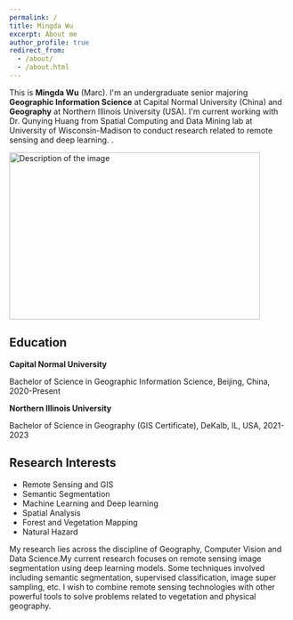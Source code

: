 ```yaml
---
permalink: /
title: Mingda Wu
excerpt: About me
author_profile: true
redirect_from:
  - /about/
  - /about.html
---
```


<div class="container">
  <div class="text-box">
    <p>This is <b>Mingda Wu</b> (Marc). I'm an undergraduate senior majoring <b>Geographic Information Science</b> at Capital Normal University (China) and <b>Geography</b> at Northern Illinois University (USA). I'm current working with Dr. Qunying Huang from Spatial Computing and Data Mining lab at University of Wisconsin-Madison to conduct research related to remote sensing and deep learning. .</p>
  </div>
  <div class="image">
    <img src="https://marcwu-929.github.io/images/head_photo.jpg" alt="Description of the image" width="450" height="300">
  </div>
</div>


## Education
 **Capital Normal University**

Bachelor of Science in Geographic Information Science, Beijing, China, 2020-Present

**Northern Illinois University**

Bachelor of Science in Geography (GIS Certificate), DeKalb, IL, USA, 2021-2023

## Research Interests
- Remote Sensing and GIS
- Semantic Segmentation
- Machine Learning and Deep learning
- Spatial Analysis
- Forest and Vegetation Mapping
- Natural Hazard

My research lies across the discipline of Geography, Computer Vision and Data Science.My current research focuses on remote sensing image segmentation using deep learning models. Some techniques involved including semantic segmentation, supervised classification, image super sampling, etc. I wish to combine remote sensing technologies with other powerful tools to solve problems related to vegetation and physical geography.

